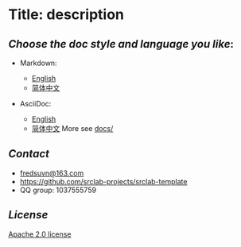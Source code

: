 # Title: description

<!--![logo](logo.svg)-->

## _Choose the doc style and language you like_:

* Markdown:
  * [English](README_en.md)
  * [简体中文](README_zh.md)

* AsciiDoc:
  * [English](README_en.adoc)
  * [简体中文](README_zh.adoc)
    More see [docs/](../docs/)

## _Contact_

* fredsuvn@163.com
* https://github.com/srclab-projects/srclab-template
* QQ group: 1037555759

## _License_

[Apache 2.0 license][license]

[license]: https://www.apache.org/licenses/LICENSE-2.0.html